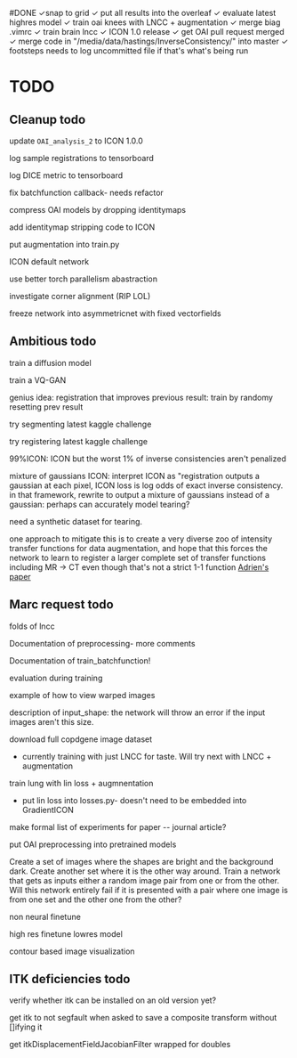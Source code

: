 #DONE
✓snap to grid
✓ put all results into the overleaf
✓ evaluate latest highres model
✓ train oai knees with LNCC + augmentation
✓ merge biag .vimrc
✓ train brain lncc
✓ ICON 1.0 release
✓ get OAI pull request merged
✓ merge code in "/media/data/hastings/InverseConsistency/" into master
✓ footsteps needs to log uncommitted file if that's what's being run

# TODO

## Cleanup todo

update `OAI_analysis_2` to ICON 1.0.0 

log sample registrations to tensorboard

log DICE metric to tensorboard

fix batchfunction callback- needs refactor

compress OAI models by dropping identitymaps

add identitymap stripping code to ICON

put augmentation into train.py

ICON default network

use better torch parallelism abastraction

investigate corner alignment (RIP LOL)

freeze network into asymmetricnet with fixed vectorfields

## Ambitious todo

train a diffusion model

train a VQ-GAN

genius idea: registration that improves previous result: train by randomy resetting prev result

try segmenting latest kaggle challenge

try registering latest kaggle challenge

99%ICON: ICON but the worst 1% of inverse consistencies aren't penalized

mixture of gaussians ICON:
	interpret ICON as "registration outputs a gaussian at each pixel, ICON loss is log odds of exact inverse consistency. 
	in that framework, rewrite to output a mixture of gaussians instead of a gaussian: perhaps can accurately model tearing?

need a synthetic dataset for tearing.

one approach to mitigate this is to create a very diverse zoo of intensity transfer functions for data augmentation, and hope that this forces the network to learn to register a larger complete set of transfer functions including MR -> CT even though that's not a strict 1-1 function [Adrien's paper](https://fairlydeep.slack.com/files/UKV1W0FDX/F03L71Z79PB/synthmorph_learning_contrast-invariant_registration_without_acquired_images.pdf)

## Marc request todo

folds of lncc

Documentation of preprocessing- more comments

Documentation of train_batchfunction!

evaluation during training

example of how to view warped images

description of input_shape: the network will throw an error if the input images aren't this size.

download full copdgene image dataset

- currently training with just LNCC for taste. Will try next with LNCC + augmentation

train lung with lin loss + augmnentation

- put lin loss into losses.py- doesn't need to be embedded into GradientICON

make formal list of experiments for paper -- journal article?

put OAI preprocessing into pretrained models

Create a set of images where the shapes are bright and the background dark. Create another set where it is the other way around. Train a network that gets as inputs either a random image pair from one or from the other. Will this network entirely fail if it is presented with a pair where one image is from one set and the other one from the other?

non neural finetune

high res finetune lowres model

contour based image visualization


## ITK deficiencies todo

verify whether itk can be installed on an old version yet?

get itk to not segfault when asked to save a composite transform without []ifying it

get itkDisplacementFieldJacobianFilter wrapped for doubles
